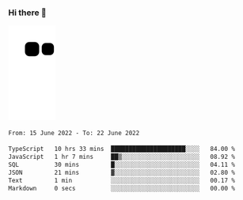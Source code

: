 ### Hi there 👋
![Alt text](https://raw.githubusercontent.com/romain22222/romain22222/output/github-contribution-grid-snake.svg)

<!--START_SECTION:waka-->

```text
From: 15 June 2022 - To: 22 June 2022

TypeScript   10 hrs 33 mins  █████████████████████░░░░   84.00 %
JavaScript   1 hr 7 mins     ██▒░░░░░░░░░░░░░░░░░░░░░░   08.92 %
SQL          30 mins         █░░░░░░░░░░░░░░░░░░░░░░░░   04.11 %
JSON         21 mins         ▓░░░░░░░░░░░░░░░░░░░░░░░░   02.80 %
Text         1 min           ░░░░░░░░░░░░░░░░░░░░░░░░░   00.17 %
Markdown     0 secs          ░░░░░░░░░░░░░░░░░░░░░░░░░   00.00 %
```

<!--END_SECTION:waka-->
<!--
**romain22222/romain22222** is a ✨ _special_ ✨ repository because its `README.md` (this file) appears on your GitHub profile.

Here are some ideas to get you started:

- 🔭 I’m currently working on ...
- 🌱 I’m currently learning ...
- 👯 I’m looking to collaborate on ...
- 🤔 I’m looking for help with ...
- 💬 Ask me about ...
- 📫 How to reach me: ...
- 😄 Pronouns: ...
- ⚡ Fun fact: ...
-->
